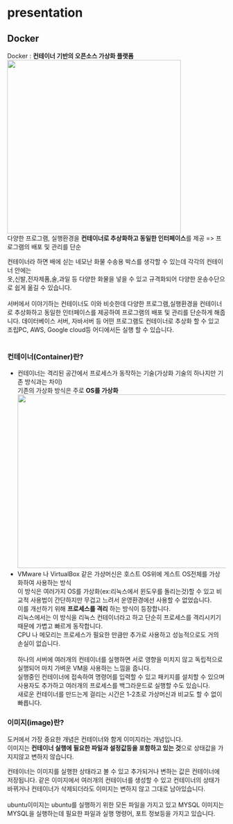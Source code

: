 # presentation
## Docker
Docker : **컨테이너 기반의 오픈소스 가상화 플랫폼**<br>
<img src = "https://subicura.com/assets/article_images/2017-01-19-docker-guide-for-beginners-1/docker-logo.png" width ="400px" height="400px"><br>
다양한 프로그램, 실행환경을 **컨테이너로 추상화하고 동일한 인터페이스**를 제공 => 프로그램의 배포 및 관리를 단순<br>

컨테이너라 하면 배에 싣는 네모난 화물 수송용 박스를 생각할 수 있는데 각각의 컨테이너 안에는<br>
옷,신발,전자제품,술,과일 등 다양한 화물을 넣을 수 있고 규격화되어 다양한 운송수단으로 쉽게 옮길 수 있습니다.<br><br>
서버에서 이야기하는 컨테이너도 이와 비슷한데 다양한 프로그램,실행환경을 컨테이너로 추상화하고 동일한 인터페이스를 제공하여 프로그램의 배포 및 관리를 단순하게 해줍니다.
데이터베이스 서버, 자바서버 등 어떤 프로그램도 컨테이너로 추상화 할 수 있고 조립PC, AWS, Google cloud등 어디에서든 실행 할 수 있습니다.<br>
<br>

### 컨테이너(Container)란?
* 컨테이너는 격리된 공간에서 프로세스가 동작하는 기술(가상화 기술의 하나지만 기존 방식과는 차이)<br>
기존의 가상화 방식은 주로 **OS를 가상화**<br>
<img src = "https://subicura.com/assets/article_images/2017-01-19-docker-guide-for-beginners-1/vm-vs-docker.png" width ="800px" height="400px"><br>
* VMware 나 VirtualBox 같은 가상머신은 호스트 OS위에 게스트 OS전체를 가상화하여 사용하는 방식 <br>
이 방식은 여러가지 OS를 가상화(ex:리눅스에서 윈도우를 돌리는것)할 수 있고 비교적 사용법이 간단하지만 무겁고 느려서 운영환경에선 사용할 수 없었습니다.<br>
이를 개선하기 위해 **프로세스를 격리** 하는 방식이 등장합니다.<br>
리눅스에서는 이 방식을 리눅스 컨테이너라고 하고 단순히 프로세스를 격리시키기 때문에 가볍고 빠르게 동작합니다.<br>
CPU 나 메모리는 프로세스가 필요한 만큼만 추가로 사용하고 성능적으로도 거의 손실이 없습니다.<br><br>
하나의 서버에 여러개의 컨테이너를 실행하면 서로 영향을 미치지 않고 독립적으로 실행되어 마치 가벼운 VM을 사용하는 느낌을 줍니다.<br>
실행중인 컨테이너에 접속하여 명령어를 입력할 수 있고 패키지를 설치할 수 있으며 사용자도 추가하고 여러개의 프로세스를 백그라운드로 실행할 수도 있습니다.<br>
새로운 컨테이너를 만드는게 걸리는 시간은 1-2초로 가상머신과 비교도 할 수 없이 빠릅니다.

### 이미지(image)란?
도커에서 가장 중요한 개념은 컨테이너와 함게 이미지라는 개념입니다.<br>
이미지는 **컨테이너 실행에 필요한 파일과 설정값등을 포함하고 있는 것**으로 상태값을 가지지않고 변하지 않습니다.<br>

컨테이너는 이미지를 실행한 상태라고 볼 수 있고 추가되거나 변하는 값은 컨테이너에 저장됩니다. 같은 이미지에서 여러개의 컨테이너를 생성할 수 있고 컨테이너의 상태가 바뀌거나 컨테이너가 삭제되더라도
이미지는 변하지 않고 그대로 남아있습니다.<br>
<br>
ubuntu이미지는 ubuntu를 실행하기 위한 모든 파일을 가지고 있고 MYSQL 이미지는 MYSQL을 실행하는데 필요한 파일과 실행 명령어, 포트 정보등을 가지고 있습니다. 

